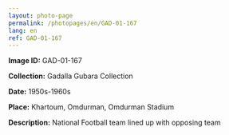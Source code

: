 ```yaml
---
layout: photo-page
permalink: /photopages/en/GAD-01-167
lang: en
ref: GAD-01-167
---
```


**Image ID:** GAD-01-167

**Collection:** Gadalla Gubara Collection

**Date:** 1950s-1960s

**Place:** Khartoum, Omdurman, Omdurman Stadium

**Description:** National Football team lined up with opposing team
